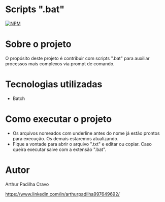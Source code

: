 # Scripts ".bat"
[![NPM](https://img.shields.io/npm/l/react)](https://github.com/ArthurPadilhaCravo/script_bat/blob/main/LICENSE) 

# Sobre o projeto

O propósito deste projeto é contribuir com scripts ".bat" para auxiliar processos mais complexos via prompt de comando.

# Tecnologias utilizadas
- Batch

# Como executar o projeto
- Os arquivos nomeados com underline antes do nome já estão prontos para execução. Os demais estaremos atualizando.
- Fique a vontade para abrir o arquivo ".txt" e editar ou copiar. Caso queira executar salve com a extensão ".bat".

# Autor

Arthur Padilha Cravo

https://www.linkedin.com/in/arthurpadilha997649692/
